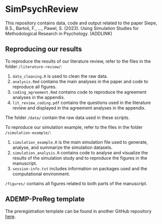 # SimPsychReview
This repository contains data, code and output related to the paper
Siepe, B.S., Bartoš, F., ..., Pawel, S. (2023). Using Simulation Studies for Methodological Research in Psychology. (ADDLINK)

## Reproducing our results

To reproduce the results of our literature review, refer to the files in the folder `/literature-review/`:
1. `data_cleaning.R` is used to clean the raw data.
2. `analysis.Rmd` contains the main analyses in the paper and code to reproduce all figures.
3. `coding_agreement.Rmd` contains code to reproduce the agreement analyses in the appendix.
4. `lit_review_coding.pdf` contains the questions used in the literature review and displayed in the agreement analyses in the appendix. 

The folder `/data/` contain the raw data used in these scripts.


To reproduce our simulation example, refer to the files in the folder `/simulation-example/`:
1. `simulation_example.R` is the main simulation file used to generate, analyse, and summarize the simulation datasets.
2. `simulation_analysis.R` contains code to analyse and visualize the results of the simulation study and to reproduce the figures in the manuscript.
3. `session-info.txt` includes information on packages used and the computational environment.

  `/figures/` contains all figures related to both parts of the manuscript. 

## ADEMP-PreReg template
The preregistration template can be found in another GitHub repository [here](https://github.com/bsiepe/ADEMP-PreReg).
